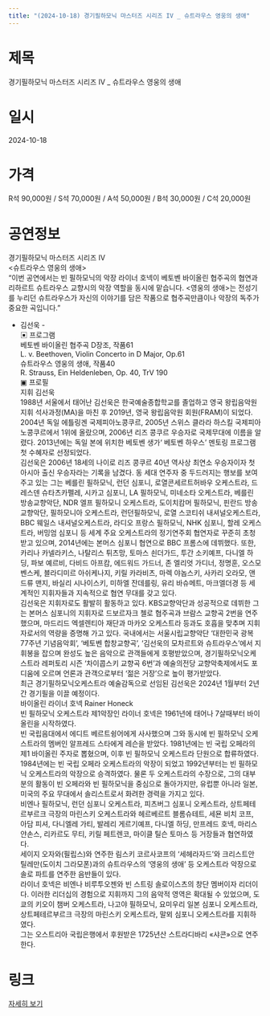 ```yaml
---
title: "(2024-10-18) 경기필하모닉 마스터즈 시리즈 IV _ 슈트라우스 영웅의 생애"
---
```


# 제목
경기필하모닉 마스터즈 시리즈 IV _ 슈트라우스 영웅의 생애

# 일시
2024-10-18

# 가격
R석 90,000원 / S석 70,000원 / A석 50,000원 / B석 30,000원 / C석 20,000원

# 공연정보
경기필하모닉 마스터즈 시리즈 IV  
<슈트라우스 영웅의 생애>  
“이번 공연에서는 빈 필하모닉의 악장 라이너 호넥이 베토벤 바이올린 협주곡의 협연과 리하르트 슈트라우스 교향시의 악장 역할을 동시에 맡습니다. <영웅의 생애>는 전성기를 누리던 슈트라우스가 자신의 이야기를 담은 작품으로 협주곡만큼이나 악장의 독주가 중요한 곡입니다.”  
- 김선욱 -  
▣ 프로그램  
베토벤 바이올린 협주곡 D장조, 작품61  
L. v. Beethoven, Violin Concerto in D Major, Op.61  
슈트라우스 영웅의 생애, 작품40  
R. Strauss, Ein Heldenleben, Op. 40, TrV 190  
▣ 프로필  
지휘 김선욱  
1988년 서울에서 태어난 김선욱은 한국예술종합학교를 졸업하고 영국 왕립음악원 지휘 석사과정(MA)을 마친 후 2019년, 영국 왕립음악원 회원(FRAM)이 되었다. 2004년 독일 에틀링겐 국제피아노콩쿠르, 2005년 스위스 클라라 하스킬 국제피아노콩쿠르에서 1위에 올랐으며, 2006년 리즈 콩쿠르 우승자로 국제무대에 이름을 알렸다. 2013년에는 독일 본에 위치한 베토벤 생가‘ 베토벤 하우스’ 멘토링 프로그램 첫 수혜자로 선정되었다.  
김선욱은 2006년 18세의 나이로 리즈 콩쿠르 40년 역사상 최연소 우승자이자 첫 아시아 출신 우승자라는 기록을 남겼다. 동 세대 연주자 중 두드러지는 행보를 보여주고 있는 그는 베를린 필하모닉, 런던 심포니, 로열콘세르트허바우 오케스트라, 드레스덴 슈타츠카펠레, 시카고 심포니, LA 필하모닉, 미네소타 오케스트라, 베를린 방송교향악단, NDR 엘프 필하모니 오케스트라, 도이치캄머 필하모닉, 핀란드 방송교향악단, 필하모니아 오케스트라, 런던필하모닉, 로열 스코티쉬 내셔널오케스트라, BBC 웨일스 내셔널오케스트라, 라디오 프랑스 필하모닉, NHK 심포니, 할레 오케스트라, 버밍엄 심포니 등 세계 주요 오케스트라의 정기연주회 협연자로 꾸준히 초청받고 있으며, 2014년에는 본머스 심포니 협연으로 BBC 프롬스에 데뷔했다. 또한, 카리나 카넬라키스, 나탈리스 튀츠망, 토마스 쇤더가드, 투간 소키예프, 다니엘 하딩, 파보 예르비, 다비드 아프캄, 에드워드 가드너, 존 엘리엇 가디너, 정명훈, 오스모 벤스케, 블라디미르 아쉬케나지, 키릴 카라비츠, 마렉 야놉스키, 사카리 오라모, 앤드류 맨지, 바실리 시나이스키, 미하엘 잔데를링, 유리 바슈메트, 마크엘더경 등 세계적인 지휘자들과 지속적으로 협연 무대를 갖고 있다.  
김선욱은 지휘자로도 활발히 활동하고 있다. KBS교향악단과 성공적으로 데뷔한 그는 본머스 심포니의 지휘자로 드보르자크 첼로 협주곡과 브람스 교향곡 2번을 연주했으며, 마드리드 엑셀렌티아 재단과 마카오 오케스트라 등과도 호흡을 맞추며 지휘자로서의 역량을 증명해 가고 있다. 국내에서는 서울시립교향악단 ‘대한민국 광복 77주년 기념음악회’, ‘베토벤 합창교향곡’, ‘김선욱의 모차르트와 슈트라우스’에서 지휘봉을 잡으며 완성도 높은 음악으로 관객들에게 호평받았으며, 경기필하모닉오케스트라 레퍼토리 시즌 ‘차이콥스키 교향곡 6번’과 예술의전당 교향악축제에서도 포디움에 오르며 언론과 관객으로부터 ‘젊은 거장’으로 높이 평가받았다.  
최근 경기필하모닉오케스트라 예술감독으로 선임된 김선욱은 2024년 1월부터 2년간 경기필을 이끌 예정이다.  
바이올린 라이너 호넥 Rainer Honeck  
빈 필하모닉 오케스트라 제1악장인 라이너 호넥은 1961년에 태어나 7살때부터 바이올린을 시작하였다.  
빈 국립음대에서 에디트 베르트슁어에게 사사했으며 그와 동시에 빈 필하모닉 오케스트라의 멤버인 알프레드 스타에게 레슨을 받았다. 1981년에는 빈 국립 오페라의 제1 바이올린 주자로 뽑혔으며, 이후 빈 필하모닉 오케스트라 단원으로 합류하였다. 1984년에는 빈 국립 오페라 오케스트라의 악장이 되었고 1992년부터는 빈 필하모닉 오케스트라의 악장으로 승격하였다. 물론 두 오케스트라의 수장으로, 그의 대부분의 활동이 빈 오페라와 빈 필하모닉을 중심으로 돌아가지만, 유럽뿐 아니라 일본, 미국의 주요 무대에서 솔리스트로서 화려한 경력을 가지고 있다.  
비엔나 필하모닉, 런던 심포니 오케스트라, 피츠버그 심포니 오케스트라, 상트페테르부르크 극장의 마린스키 오케스트라와 헤르베르트 블롬슈테트, 세묜 비치 코프, 아담 피셔, 다니엘레 가티, 발레리 게르기예프, 다니엘 하딩, 만프레드 호넥, 마리스 얀손스, 리카르도 무티, 키릴 페트렌코, 마이클 틸슨 토마스 등 거장들과 협연하였다.  
세이지 오자와(필립스)와 연주한 림스키 코르사코프의 ‘세헤라자드’와 크리스트안 틸레만(도이치 그라모폰)과의 슈트라우스의 ‘영웅의 생애’ 등 오케스트라 악장으로 솔로 파트를 연주한 음반들이 있다.  
라이너 호넥은 비엔나 비루투오젠와 빈 스트링 솔로이스츠의 창단 멤버이자 리더이다. 이러한 리더십의 경험으로 지휘까지 그의 음악적 영역은 확대될 수 있었으며, 도쿄의 키오이 챔버 오케스트라, 나고야 필하모닉, 요미우리 일본 심포니 오케스트라, 상트페테르부르크 극장의 마린스키 오케스트라, 말뫼 심포니 오케스트라를 지휘하였다.  
그는 오스트리아 국립은행에서 후원받은 1725년산 스트라디바리 «샤콘»으로 연주한다.

# 링크
[자세히 보기](https://www.sac.or.kr/site/main/show/show_view?SN=60962, "https://www.sac.or.kr/site/main/show/show_view?SN=60962")
